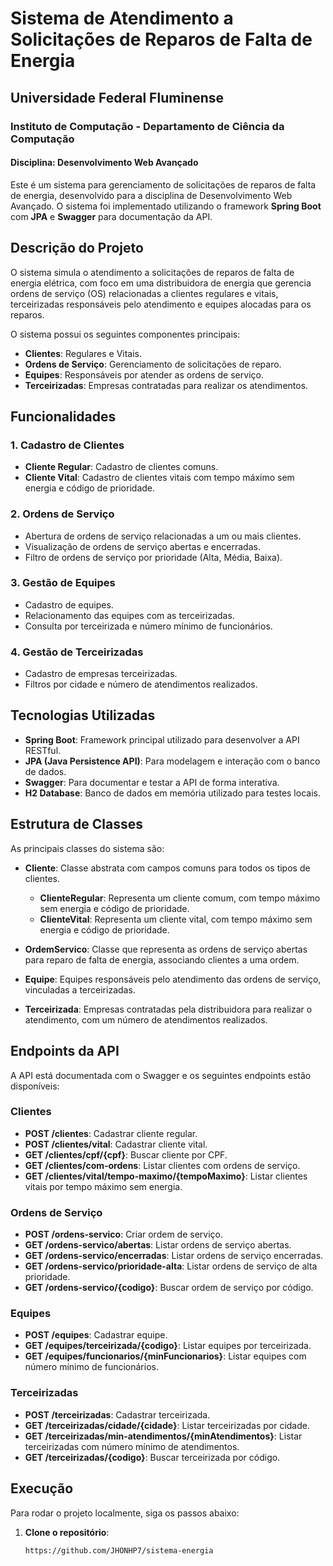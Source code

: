 # Sistema de Atendimento a Solicitações de Reparos de Falta de Energia

## Universidade Federal Fluminense
### Instituto de Computação - Departamento de Ciência da Computação
#### Disciplina: Desenvolvimento Web Avançado

Este é um sistema para gerenciamento de solicitações de reparos de falta de energia, desenvolvido para a disciplina de Desenvolvimento Web Avançado. O sistema foi implementado utilizando o framework **Spring Boot** com **JPA** e **Swagger** para documentação da API.

## Descrição do Projeto

O sistema simula o atendimento a solicitações de reparos de falta de energia elétrica, com foco em uma distribuidora de energia que gerencia ordens de serviço (OS) relacionadas a clientes regulares e vitais, terceirizadas responsáveis pelo atendimento e equipes alocadas para os reparos.

O sistema possui os seguintes componentes principais:

- **Clientes**: Regulares e Vitais.
- **Ordens de Serviço**: Gerenciamento de solicitações de reparo.
- **Equipes**: Responsáveis por atender as ordens de serviço.
- **Terceirizadas**: Empresas contratadas para realizar os atendimentos.

## Funcionalidades

### 1. **Cadastro de Clientes**
   - **Cliente Regular**: Cadastro de clientes comuns.
   - **Cliente Vital**: Cadastro de clientes vitais com tempo máximo sem energia e código de prioridade.

### 2. **Ordens de Serviço**
   - Abertura de ordens de serviço relacionadas a um ou mais clientes.
   - Visualização de ordens de serviço abertas e encerradas.
   - Filtro de ordens de serviço por prioridade (Alta, Média, Baixa).

### 3. **Gestão de Equipes**
   - Cadastro de equipes.
   - Relacionamento das equipes com as terceirizadas.
   - Consulta por terceirizada e número mínimo de funcionários.

### 4. **Gestão de Terceirizadas**
   - Cadastro de empresas terceirizadas.
   - Filtros por cidade e número de atendimentos realizados.

## Tecnologias Utilizadas

- **Spring Boot**: Framework principal utilizado para desenvolver a API RESTful.
- **JPA (Java Persistence API)**: Para modelagem e interação com o banco de dados.
- **Swagger**: Para documentar e testar a API de forma interativa.
- **H2 Database**: Banco de dados em memória utilizado para testes locais.

## Estrutura de Classes

As principais classes do sistema são:

- **Cliente**: Classe abstrata com campos comuns para todos os tipos de clientes.
  - **ClienteRegular**: Representa um cliente comum, com tempo máximo sem energia e código de prioridade.
  - **ClienteVital**: Representa um cliente vital, com tempo máximo sem energia e código de prioridade.

- **OrdemServico**: Classe que representa as ordens de serviço abertas para reparo de falta de energia, associando clientes a uma ordem.

- **Equipe**: Equipes responsáveis pelo atendimento das ordens de serviço, vinculadas a terceirizadas.

- **Terceirizada**: Empresas contratadas pela distribuidora para realizar o atendimento, com um número de atendimentos realizados.

## Endpoints da API

A API está documentada com o Swagger e os seguintes endpoints estão disponíveis:

### Clientes
- **POST /clientes**: Cadastrar cliente regular.
- **POST /clientes/vital**: Cadastrar cliente vital.
- **GET /clientes/cpf/{cpf}**: Buscar cliente por CPF.
- **GET /clientes/com-ordens**: Listar clientes com ordens de serviço.
- **GET /clientes/vital/tempo-maximo/{tempoMaximo}**: Listar clientes vitais por tempo máximo sem energia.

### Ordens de Serviço
- **POST /ordens-servico**: Criar ordem de serviço.
- **GET /ordens-servico/abertas**: Listar ordens de serviço abertas.
- **GET /ordens-servico/encerradas**: Listar ordens de serviço encerradas.
- **GET /ordens-servico/prioridade-alta**: Listar ordens de serviço de alta prioridade.
- **GET /ordens-servico/{codigo}**: Buscar ordem de serviço por código.

### Equipes
- **POST /equipes**: Cadastrar equipe.
- **GET /equipes/terceirizada/{codigo}**: Listar equipes por terceirizada.
- **GET /equipes/funcionarios/{minFuncionarios}**: Listar equipes com número mínimo de funcionários.

### Terceirizadas
- **POST /terceirizadas**: Cadastrar terceirizada.
- **GET /terceirizadas/cidade/{cidade}**: Listar terceirizadas por cidade.
- **GET /terceirizadas/min-atendimentos/{minAtendimentos}**: Listar terceirizadas com número mínimo de atendimentos.
- **GET /terceirizadas/{codigo}**: Buscar terceirizada por código.

## Execução

Para rodar o projeto localmente, siga os passos abaixo:

1. **Clone o repositório**:

   ```bash
   https://github.com/JHONHP7/sistema-energia
